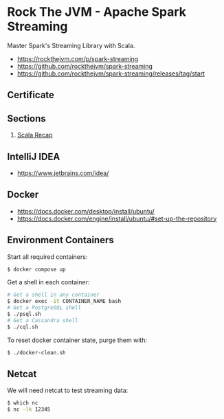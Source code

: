 # Rock The JVM - Apache Spark Streaming

Master Spark's Streaming Library with Scala.

- https://rockthejvm.com/p/spark-streaming
- https://github.com/rockthejvm/spark-streaming
- https://github.com/rockthejvm/spark-streaming/releases/tag/start

## Certificate

[//]: # (![Certificate of Completion]&#40;.github/certificate.png&#41;)

## Sections

1. [Scala Recap](src/main/scala/section1)

## IntelliJ IDEA

- https://www.jetbrains.com/idea/

## Docker

- https://docs.docker.com/desktop/install/ubuntu/
- https://docs.docker.com/engine/install/ubuntu/#set-up-the-repository

## Environment Containers

Start all required containers:

```bash
$ docker compose up
```

Get a shell in each container:

```bash
# Get a shell in any container
$ docker exec -it CONTAINER_NAME bash
# Get a PostgreSQL shell
$ ./psql.sh
# Get a Cassandra shell
$ ./cql.sh
```

To reset docker container state, purge them with:

```bash
$ ./docker-clean.sh
```

## Netcat

We will need netcat to test streaming data:

```bash
$ which nc
$ nc -lk 12345
```
